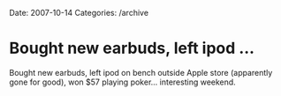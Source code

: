 Date: 2007-10-14
Categories: /archive

# Bought new earbuds, left ipod …

Bought new earbuds, left ipod on bench outside Apple store (apparently gone for good), won $57 playing poker... interesting weekend.
